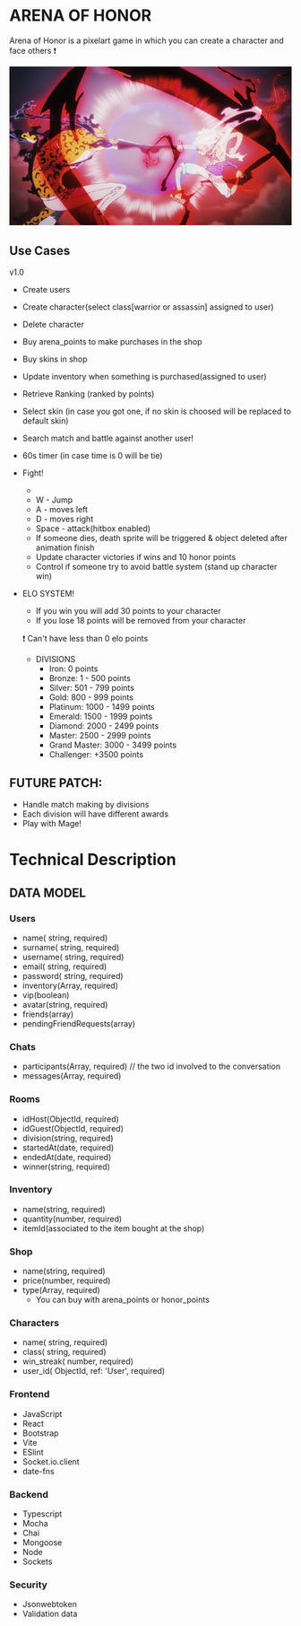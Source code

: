 # ARENA OF HONOR

Arena of Honor is a pixelart game in which you can create a character and face others ❗

![alt text](image.png)

## Use Cases

v1.0

- Create users
- Create character(select class[warrior or assassin] assigned to user)
- Delete character
- Buy arena_points to make purchases in the shop
- Buy skins in shop
- Update inventory when something is purchased(assigned to user)
- Retrieve Ranking (ranked by points)
- Select skin (in case you got one, if no skin is choosed will be replaced to default skin)
- Search match and battle against another user!
- 60s timer (in case time is 0 will be tie)
- Fight!

  -
  - W - Jump
  - A - moves left
  - D - moves right
  - Space - attack(hitbox enabled)
  - If someone dies, death sprite will be triggered & object deleted after animation finish
  - Update character victories if wins and 10 honor points
  - Control if someone try to avoid battle system (stand up character win)

- ELO SYSTEM!

  - If you win you will add 30 points to your character
  - If you lose 18 points will be removed from your character

  ❗ Can't have less than 0 elo points

  - DIVISIONS
    - Iron: 0 points
    - Bronze: 1 - 500 points
    - Silver: 501 - 799 points
    - Gold: 800 - 999 points
    - Platinum: 1000 - 1499 points
    - Emerald: 1500 - 1999 points
    - Diamond: 2000 - 2499 points
    - Master: 2500 - 2999 points
    - Grand Master: 3000 - 3499 points
    - Challenger: +3500 points

## FUTURE PATCH:

- Handle match making by divisions
- Each division will have different awards
- Play with Mage!

# Technical Description

## DATA MODEL

### Users

- name( string, required)
- surname( string, required)
- username( string, required)
- email( string, required)
- password( string, required)
- inventory(Array, required)
- vip(boolean)
- avatar(string, required)
- friends(array)
- pendingFriendRequests(array)

### Chats
- participants(Array, required) // the two id involved to the conversation
- messages(Array, required)

### Rooms

- idHost(ObjectId, required)
- idGuest(ObjectId, required)
- division(string, required)
- startedAt(date, required)
- endedAt(date, required)
- winner(string, required)

### Inventory

- name(string, required)
- quantity(number, required)
- itemId(associated to the item bought at the shop)

### Shop

- name(string, required)
- price(number, required)
- type(Array, required)
  - You can buy with arena_points or honor_points

### Characters

- name( string, required)
- class( string, required)
- win_streak( number, required)
- user_id( ObjectId, ref: 'User', required)

### Frontend

- JavaScript
- React
- Bootstrap
- Vite
- ESlint
- Socket.io.client
- date-fns

### Backend

- Typescript
- Mocha
- Chai
- Mongoose
- Node
- Sockets

### Security

- Jsonwebtoken
- Validation data
